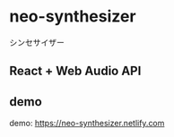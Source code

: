 # neo-synthesizer
シンセサイザー

## React + Web Audio API

## demo 
demo: https://neo-synthesizer.netlify.com